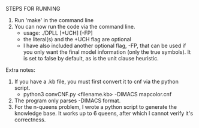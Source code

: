 STEPS FOR RUNNING

1. Run 'make' in the command line
2. You can now run the code via the command line.
    - usage: ./DPLL <filename> <literal> [+UCH] [-FP]
    - the literal(s) and the +UCH flag are optional
    - I have also included another optional flag, -FP, that can be used if you only want the final model information (only the true symbols). It is set to false by default, as is the unit clause heuristic.

Extra notes:
1. If you have a .kb file, you must first convert it to cnf via the python script.
    - python3 convCNF.py <filename.kb> -DIMACS mapcolor.cnf
2. The program only parses -DIMACS format.
3. For the n-queens problem, I wrote a python script to generate the knowledge base. It works up to 6 queens, after which I cannot verify it's correctness. 